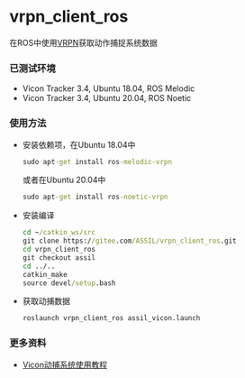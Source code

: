 # vrpn_client_ros
在ROS中使用[VRPN](http://wiki.ros.org/vrpn_client_ros)获取动作捕捉系统数据

### 已测试环境
- Vicon Tracker 3.4, Ubuntu 18.04, ROS Melodic
- Vicon Tracker 3.4, Ubuntu 20.04, ROS Noetic


### 使用方法
- 安装依赖项，在Ubuntu 18.04中
  ```cmd 
  sudo apt-get install ros-melodic-vrpn
  ```
  或者在Ubuntu 20.04中
  ```cmd
  sudo apt-get install ros-noetic-vrpn 
  ```

- 安装编译
  ```cmd
  cd ~/catkin_ws/src 
  git clone https://gitee.com/ASSIL/vrpn_client_ros.git
  cd vrpn_client_ros 
  git checkout assil 
  cd ../..
  catkin_make 
  source devel/setup.bash
  ```

- 获取动捕数据
  ```cmd 
  roslaunch vrpn_client_ros assil_vicon.launch
  ```

### 更多资料
- [Vicon动捕系统使用教程](manual/vicon/vicon_manual.md)
